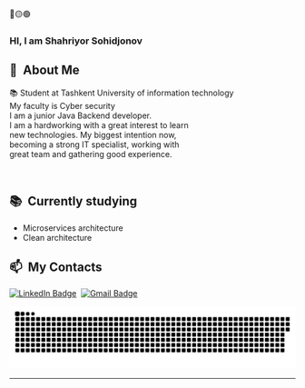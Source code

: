 <div>
🔴🟡🟢

<br>

###  HI, I am Shahriyor Sohidjonov

  ## 🧭 &nbsp;About Me

   📚  Student at Tashkent University of information technology
  <br>
       My faculty is Cyber security
  <br>
       I am a junior Java Backend developer.
  <br>
       I am a hardworking with a great interest to learn
  <br>
       new technologies. My biggest intention now,
  <br>
       becoming a strong IT specialist, working with
  <br>
       great team and gathering good experience.

  <br>
  
<div>

  ## 📚 &nbsp;Currently studying
  
  - Microservices architecture
  - Clean architecture

<div>

  ## 📫 &nbsp;My Contacts
  [![LinkedIn Badge](https://img.shields.io/badge/-Sohidjonov_Shahriyor-blue?style=flat-square&logo=Linkedin&logoColor=white&link=https://www.linkedin.com/in/shahriyor-sohidjonov-14ba1a225/)](https://www.linkedin.com/in/shahriyor-sohidjonov-14ba1a225/)&nbsp;
  [![Gmail Badge](https://img.shields.io/badge/-sohidjonovshahriyor1408@gmail.com-red?style=flat-square&logo=Gmail&logoColor=white)](mailto:sohidjonovshahriyor1408@gmail.com)&nbsp;

</div>


<!-- ![Snake animation](https://github.com/Pepyn0/Pepyn0/blob/output/github-contribution-grid-snake.svg) -->

<div>
  <img src="https://github.com/Pepyn0/Pepyn0/raw/output/github-contribution-grid-snake.svg" alt="snake"></center>
</div>

<!-- ## 📚 &nbsp;My Projects -->


------
